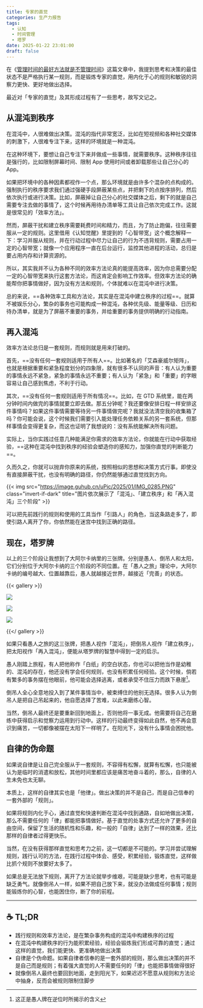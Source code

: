 ```yaml
---
title: 专家的直觉
categories: 生产力报告
tags:
  - 认知
  - 时间管理
  - 塔罗
date: 2025-01-22 23:01:00
draft: false
---
```


在《[管理时间的最好方法就是不管理时间](/posts/管理时间的最好方法就是不管理时间/)》这篇文章中，我提到思考和决策的最佳状态不是严格执行某一规则，而是锻炼专家的直觉，用内化于心的规则和敏锐的洞察力更快、更好地做出选择。

<!--more-->

最近对「专家的直觉」及其形成过程有了一些思考，故写文记之。

## 从混沌到秩序

在混沌中，人很难做出决策。混沌的指代非常宽泛，比如在短视频和各种社交媒体的刺激下，人很难专注下来，这样的环境就是一种混沌。

在这种环境下，要想让自己专注下来并做成一些事情，就需要秩序。这种秩序往往是强行的，比如限制屏幕时间、限制 App 使用时间或者卸载那些让自己分心的 App。

如果把环境中的各种因素都视作一个点，那么环境就是由许多个混杂的点构成的。强制执行的秩序要求我们通过强硬手段屏蔽某些点，并把剩下的点按序排列，然后依次执行或进行决策。比如，屏蔽掉让自己分心的社交媒体之后，剩下的就是自己需要专注去做的事情了，这个时候再用待办清单等工具让自己依次完成工作。这就是很常见的「效率方法」。

然而，屏蔽干扰和建立秩序需要耗费时间和精力，而且，为了防止跑偏，往往需要服从一定的规则。这里借用《认知觉醒》里提到的「心智带宽」这个概念解释一下：学习并服从规则，并在行动过程中尽力让自己的行为不违背规则，需要占用一定的心智带宽；就像一个应用程序一直在后台运行，监控其他进程的活动，总归是要占用内存和计算资源的。

所以，其实我并不认为各种不同的效率方法论真的能提高效率，因为你总需要分配一定的心智带宽来执行这套方法论，而这肯定会影响工作效率。但效率方法论的确能帮你把事情做好，因为没有方法和规则，个体就难以在混沌中进行决策。

总的来说，==各种效率工具和方法论，其实是在混沌中建立秩序的过程==。就算不被娱乐分心，繁杂的事务也可能构成一种混沌，各种优先级、能量等级、日历和待办清单，就是为了屏蔽不重要的事务，并给重要的事务提供明确的行动指南。

## 再入混沌

效率方法论总归是一套规则，而规则就是用来打破的。

首先，==没有任何一套规则适用于所有人==。比如著名的「艾森豪威尔矩阵」，也就是根据重要和紧急程度划分的四象限，就有很多不认同的声音：有人认为重要的事情永远不紧急，紧急的事情永远不重要；有人认为「紧急」和「重要」的字眼容易让自己感到焦虑，不利于行动。

其次，==没有任何一套规则适用于所有情况==。比如，在 GTD 系统里，能在两分钟时间内做完的事情就要立即去做。那五分钟呢？我还要像安排日程一样安排这件事情吗？如果这件事情需要等待另一件事情做完呢？我就没法清空我的收集箱了吗？你可能会说，这个时候我们需要引入能处理任务依赖关系的另一套系统，但那样事情会变得更复杂，而这也证明了我想说的：没有系统能解决所有问题。

实际上，当你实践过任意几种能满足你需求的效率方法论，你就能在行动中获取经验，==这种在混沌中找到秩序的经验会塑造你的感知力，加强你直觉的判断能力==。

久而久之，你就可以抛弃你原来的系统，按照相似的思想和决策方式行事。即使没有直接屏蔽干扰，也没有明确的路径，你仍然能够通过直觉找到方向。

{{< img src="https://image.guhub.cn/uPic/2025/01/IMG_0285.PNG" class="invert-if-dark" title="图片依次展示了「混沌」、「建立秩序」和「再入混沌」三个阶段" >}}

可以把先前践行的规则和使用的工具当作「引路人」的角色，当这条路走多了，即使引路人离开了你，你依然能在迷宫中找到正确的路径。

## 现在，塔罗牌

以上的三个阶段让我想到了大阿尔卡纳里的三张牌。分别是愚人、倒吊人和太阳，它们分别位于大阿尔卡纳的三个阶段的不同位置。在「愚人之旅」理论中，大阿尔卡纳的编号越大、位置越靠后，愚人就越接近世界，越接近「完善」的状态。

{{< gallery >}}

![](https://image.guhub.cn/uPic/2025/01/RWS_Tarot_00_Fool.jpg)

![](https://image.guhub.cn/uPic/2025/01/RWS_Tarot_12_Hanged_Man.jpg)

![](https://image.guhub.cn/uPic/2025/01/RWS_Tarot_19_Sun.jpg)

{{</ gallery >}}

如果只看愚人之旅的这三张牌，把愚人视作「混沌」，把倒吊人视作「建立秩序」，把太阳视作「再入混沌」，便能从塔罗牌的智慧中得到一定的启示。

愚人刚踏上旅程，有人把他称作「白纸」的空白状态，你也可以把他当作是幼稚的、混沌的存在，他还没有学会任何规则，也没有积累任何经验。这个时候，倘若有繁多的事务摆在他眼前，他可能会选择逃离，或者承受不住压力而跌下悬崖[^1]。

倒吊人全心全意地投入到了某件事情当中，被束缚住的他别无选择。很多人认为倒吊人是把自己吊起来的，他自愿选择了苦难，以此来磨练心智。

当然，倒吊人最终还是要重新回到地面上，否则他将一事无成。他需要将自己在磨练中获得启示和觉察力运用到行动中。这样的行动最终变得如此自然，他不再会意识到痛苦，一切都像被摆在太阳下一样明了。在阳光下，没有什么事情会困扰他。

## 自律的伪命题

如果说自律是让自己完全服从于一套规则，不容得有松懈，就算有松懈，也只能被认为是临时的消遣和放松，其他时间里都应该是痛苦地奋斗着的，那么，自律的人生未免也太无聊。

本质上，这样的自律其实也是「他律」。做出决策的并不是自己，而是自己信奉的一套外部的「规则」。

如果将规则内化于心，通过直觉和快速判断在混沌中找到通路，自如地做出决策，那么不需要任何的「律」都能把事情做好。基于直觉的处事方式还允许了更多的自由空间，保留了生活的随机性和乐趣，和一般的「自律」达到了一样的效果，还比那样的自律者过得更快乐。

当然，在没有获得那样直觉和思考力之前，这一切都是不可能的。学习并尝试理解规则，践行认可的方法，在践行过程中体会、感受，积累经验，锻炼直觉，这样做比抓个规则不放要好太多了。

如果总是无法放下规则，离开了方法论就举步维艰，可能是缺少思考，也有可能是缺乏勇气。就像倒吊人一样，如果不把自己放下来，就没办法做成任何事情；规则能锻炼你的心智，也能困住你，断了你的前程。

---

## ☕️ TL;DR

- 践行规则和效率方法论，是在繁杂事务构成的混沌中构建秩序的过程
- 在混沌中构建秩序的行为能积累经验，经验会锻炼我们形成可靠的直觉；通过这样的直觉，我们能更快、更准确地做出决策
- 自律是个伪命题。如果自律者信奉的是一套外部的规则，那么做出决策的并不是自己而是规则；有着强大直觉的人不需要任何的「律」也能把事情做得很好
- 就像倒吊人最终也要回到地面，走到阳光下，如果迟迟不愿意从规则和方法论中抽身，反而会被规则限制住脚步

[^1]: 这正是愚人牌在逆位时所揭示的含义
